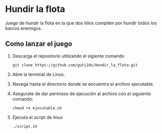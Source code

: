 # Hundir la flota

Juego de hundir la flota en la que dos hilos compiten por hundir todos los barcos enemigos.

## Como lanzar el juego

1. Descarga el repositorio utilizando el sigiente comando
   ```shell
   git clone https://github.com/guti10x/Hundir_la_flota.git
   
3. Abre la terminal de Linux.
   
5. Navega hasta el directorio donde se encuentra el archivo ejecutable.
   
7. Asegurate de dar permisos de ejecución al archivo con el siguiente comando:
   ```shell
   chmod +x ejecutable.sh
   
8. Ejecuta el script de linux
    ```shell
   ./script.sh 
